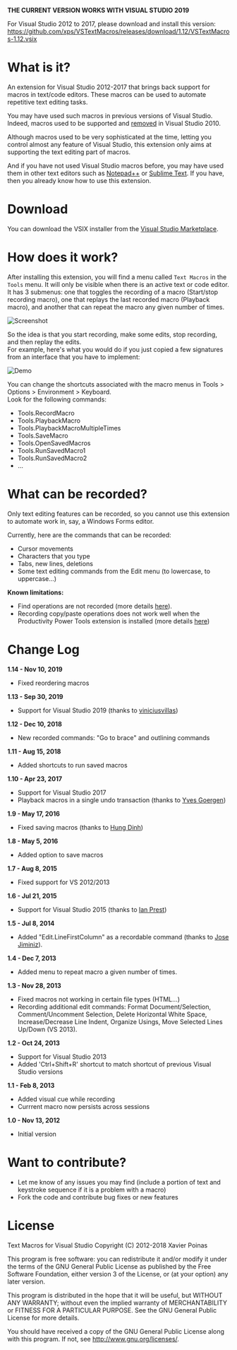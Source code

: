 **THE CURRENT VERSION WORKS WITH VISUAL STUDIO 2019**

For Visual Studio 2012 to 2017, please download and install this version:
https://github.com/xps/VSTextMacros/releases/download/1.12/VSTextMacros-1.12.vsix


What is it?
===============================

An extension for Visual Studio 2012-2017 that brings back support for macros in text/code editors. These macros can be used to automate repetitive text editing tasks.

You may have used such macros in previous versions of Visual Studio. Indeed, macros used to be supported and [removed][5] in Visual Studio 2010.

Although macros used to be very sophisticated at the time, letting you control almost any feature of Visual Studio, this extension only aims at supporting the text editing part of macros.

And if you have not used Visual Studio macros before, you may have used them in other text editors such as [Notepad++][1] or [Sublime Text][6]. If you have, then you already know how to use this extension.


Download
===============================

You can download the VSIX installer from the [Visual Studio Marketplace][4].


How does it work?
===============================

After installing this extension, you will find a menu called `Text Macros` in the `Tools` menu.
It will only be visible when there is an active text or code editor.
It has 3 submenus: one that toggles the recording of a macro (Start/stop recording macro), one that replays the last recorded macro (Playback macro), and another that can repeat the macro any given number of times.

 ![Screenshot][2]

So the idea is that you start recording, make some edits, stop recording, and then replay the edits.  
For example, here's what you would do if you just copied a few signatures from an interface that you have to implement:

 ![Demo][3]

You can change the shortcuts associated with the macro menus in Tools > Options > Environment > Keyboard.  
Look for the following commands:

 - Tools.RecordMacro
 - Tools.PlaybackMacro
 - Tools.PlaybackMacroMultipleTimes
 - Tools.SaveMacro
 - Tools.OpenSavedMacros
 - Tools.RunSavedMacro1
 - Tools.RunSavedMacro2
 - ...


What can be recorded?
===============================

Only text editing features can be recorded, so you cannot use this extension to automate work in, say, a Windows Forms editor.

Currently, here are the commands that can be recorded:

 - Cursor movements
 - Characters that you type
 - Tabs, new lines, deletions
 - Some text editing commands from the Edit menu (to lowercase, to uppercase...)
 
**Known limitations:**

 - Find operations are not recorded  (more details [here][10]).
 - Recording copy/paste operations does not work well when the Productivity Power Tools extension is installed (more details [here][12])
 
 
Change Log
===============================

**1.14 - Nov 10, 2019**
 - Fixed reordering macros

**1.13 - Sep 30, 2019**
 - Support for Visual Studio 2019 (thanks to [viniciusvillas][13])

**1.12 - Dec 10, 2018**
 - New recorded commands: "Go to brace" and outlining commands

**1.11 - Aug 15, 2018**
 - Added shortcuts to run saved macros
 
**1.10 - Apr 23, 2017**
 - Support for Visual Studio 2017
 - Playback macros in a single undo transaction (thanks to [Yves Goergen][11])

**1.9 - May 17, 2016**

 - Fixed saving macros (thanks to [Hung Dinh][9])

**1.8 - May 5, 2016**

 - Added option to save macros

**1.7 - Aug 8, 2015**

 - Fixed support for VS 2012/2013

**1.6 - Jul 21, 2015**

 - Support for Visual Studio 2015 (thanks to [Ian Prest][8])

**1.5 - Jul 8, 2014**

 - Added "Edit.LineFirstColumn" as a recordable command (thanks to [Jose Jiminiz][7]).

**1.4 - Dec 7, 2013**

 - Added menu to repeat macro a given number of times.

**1.3 - Nov 28, 2013**

 - Fixed macros not working in certain file types (HTML...)
 - Recording additional edit commands: Format Document/Selection, Comment/Uncomment Selection,
   Delete Horizontal White Space, Increase/Decrease Line Indent, Organize Usings, Move Selected Lines Up/Down (VS 2013).

**1.2 - Oct 24, 2013**

 - Support for Visual Studio 2013
 - Added 'Ctrl+Shift+R' shortcut to match shortcut of previous Visual Studio versions

**1.1 - Feb 8, 2013**

 - Added visual cue while recording
 - Currrent macro now persists across sessions

**1.0 - Nov 13, 2012**

 - Initial version


Want to contribute?
===============================

 - Let me know of any issues you may find (include a portion of text and keystroke sequence if it is a problem with a macro)
 - Fork the code and contribute bug fixes or new features


License
===============================

Text Macros for Visual Studio
Copyright (C) 2012-2018 Xavier Poinas

This program is free software: you can redistribute it and/or modify
it under the terms of the GNU General Public License as published by
the Free Software Foundation, either version 3 of the License, or
(at your option) any later version.

This program is distributed in the hope that it will be useful,
but WITHOUT ANY WARRANTY; without even the implied warranty of
MERCHANTABILITY or FITNESS FOR A PARTICULAR PURPOSE. See the
GNU General Public License for more details.

You should have received a copy of the GNU General Public License
along with this program. If not, see <http://www.gnu.org/licenses/>.

 [1]: http://notepad-plus-plus.org
 [2]: https://raw.github.com/xps/VSTextMacros/master/Documentation/screenshot.png
 [3]: https://github.com/xps/VSTextMacros/raw/master/Documentation/example.gif
 [4]: https://marketplace.visualstudio.com/items?itemName=XavierPoinas.TextMacrosforVisualStudio201220132015
 [5]: http://social.msdn.microsoft.com/Forums/en-US/vsx/thread/d8410838-085b-4647-8c42-e31b669c9f11
 [6]: http://sublimetext.info/docs/en/extensibility/macros.html
 [7]: https://github.com/JoseJimeniz
 [8]: https://github.com/ijprest
 [9]: https://github.com/nhdinh
 [10]: https://github.com/xps/VSTextMacros/issues/1 
 [11]: https://github.com/ygoe
 [12]: https://github.com/xps/VSTextMacros/issues/14
 [13]: https://github.com/viniciusvillas